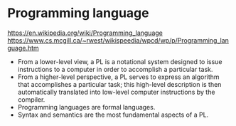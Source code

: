 # Programming language

https://en.wikipedia.org/wiki/Programming_language
https://www.cs.mcgill.ca/~rwest/wikispeedia/wpcd/wp/p/Programming_language.htm

* From a lower-level view, a PL is a notational system designed to issue instructions to a computer in order to accomplish a particular task.
* From a higher-level perspective, a PL serves to express an algorithm that accomplishes a particular task; this high-level description is then automatically translated into low-level computer instructions by the compiler.
* Programming languages are formal languages.
* Syntax and semantics are the most fundamental aspects of a PL.

